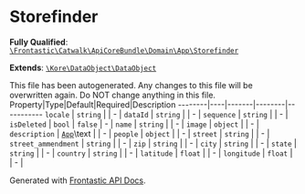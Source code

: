 #  Storefinder

**Fully Qualified**: [`\Frontastic\Catwalk\ApiCoreBundle\Domain\App\Storefinder`](../../../../../src/php/ApiCoreBundle/Domain/App/Storefinder.php)

**Extends**: [`\Kore\DataObject\DataObject`](https://github.com/kore/DataObject)

This file has been autogenerated. Any changes to this file will be overwritten
again. Do NOT change anything in this file.
Property|Type|Default|Required|Description
--------|----|-------|--------|-----------
`locale` | `string` |  | - | 
`dataId` | `string` |  | - | 
`sequence` | `string` |  | - | 
`isDeleted` | `bool` | `false` | - | 
`name` | `string` |  | - | 
`image` | `object` |  | - | 
`description` | [`App`](../App.md)\text |  | - | 
`people` | `object` |  | - | 
`street` | `string` |  | - | 
`street_ammendment` | `string` |  | - | 
`zip` | `string` |  | - | 
`city` | `string` |  | - | 
`state` | `string` |  | - | 
`country` | `string` |  | - | 
`latitude` | `float` |  | - | 
`longitude` | `float` |  | - | 

Generated with [Frontastic API Docs](https://github.com/FrontasticGmbH/apidocs).

